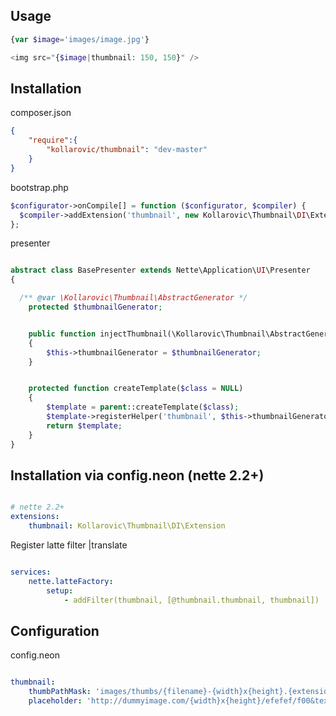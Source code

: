 Usage
------

```php
{var $image='images/image.jpg'}

<img src="{$image|thumbnail: 150, 150}" />

```

Installation
-------------

composer.json

```json
{
    "require":{
        "kollarovic/thumbnail": "dev-master"
    }
}

```

bootstrap.php


```php
$configurator->onCompile[] = function ($configurator, $compiler) {
  $compiler->addExtension('thumbnail', new Kollarovic\Thumbnail\DI\Extension);
};

```

presenter

```php

abstract class BasePresenter extends Nette\Application\UI\Presenter
{

  /** @var \Kollarovic\Thumbnail\AbstractGenerator */
	protected $thumbnailGenerator;


	public function injectThumbnail(\Kollarovic\Thumbnail\AbstractGenerator $thumbnailGenerator)
	{
		$this->thumbnailGenerator = $thumbnailGenerator;
	}


	protected function createTemplate($class = NULL)
	{
		$template = parent::createTemplate($class);
		$template->registerHelper('thumbnail', $this->thumbnailGenerator->thumbnail);
		return $template;
	}
}
```

Installation via config.neon (nette 2.2+)
-----------------------------------------

```yaml

# nette 2.2+
extensions:
	thumbnail: Kollarovic\Thumbnail\DI\Extension
```

Register latte filter |translate
```yaml

services:
	nette.latteFactory:
		setup:
			- addFilter(thumbnail, [@thumbnail.thumbnail, thumbnail])
```

Configuration
-------------

config.neon

```yaml

thumbnail:
	thumbPathMask: 'images/thumbs/{filename}-{width}x{height}.{extension}'
	placeholder: 'http://dummyimage.com/{width}x{height}/efefef/f00&text=Image+not+found'
    
```